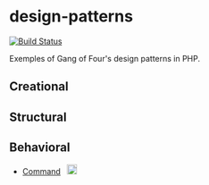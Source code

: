 # design-patterns

[![Build Status](https://travis-ci.org/vria/design-patterns.svg?branch=master)](https://travis-ci.org/vria/design-patterns)

Exemples of Gang of Four's design patterns in PHP.

## Creational

## Structural

## Behavioral

* [Command](Behavioral/Command) &nbsp; [<img height="18px" src="https://upload.wikimedia.org/wikipedia/commons/thumb/8/80/Wikipedia-logo-v2.svg/200px-Wikipedia-logo-v2.svg.png">](https://en.wikipedia.org/wiki/Command_pattern)
